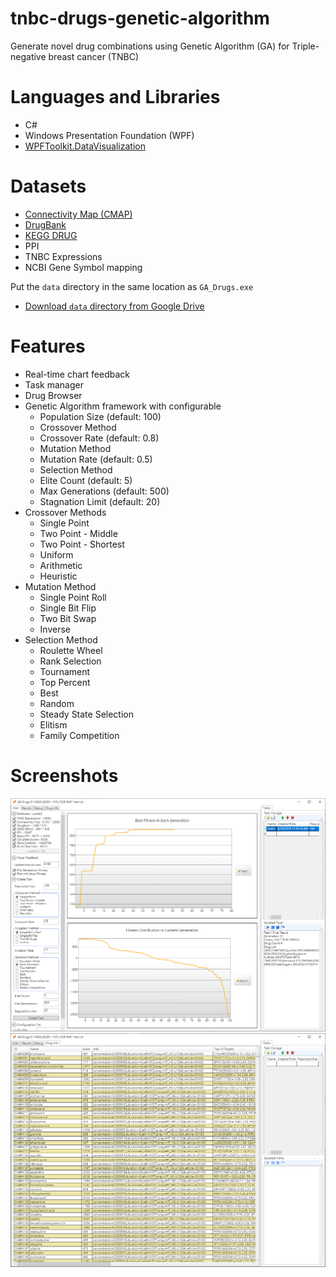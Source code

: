 # tnbc-drugs-genetic-algorithm

Generate novel drug combinations using Genetic Algorithm (GA) for Triple-negative breast cancer (TNBC)

# Languages and Libraries

* C#
* Windows Presentation Foundation (WPF)
* [WPFToolkit.DataVisualization](https://www.nuget.org/packages/WPFToolkit.DataVisualization/)

# Datasets

* [Connectivity Map (CMAP)](https://www.broadinstitute.org/connectivity-map-cmap)
* [DrugBank](https://www.drugbank.ca/)
* [KEGG DRUG](https://www.genome.jp/kegg/drug/)
* PPI
* TNBC Expressions
* NCBI Gene Symbol mapping

Put the `data` directory in the same location as `GA_Drugs.exe`
* [Download `data` directory from Google Drive](https://drive.google.com/drive/folders/1_v_jr53A258Yx5fs9ShBKat2QHfuDBbZ?usp=sharing)

# Features

* Real-time chart feedback
* Task manager
* Drug Browser
* Genetic Algorithm framework with configurable
  * Population Size (default: 100)
  * Crossover Method
  * Crossover Rate (default: 0.8)
  * Mutation Method
  * Mutation Rate (default: 0.5)
  * Selection Method
  * Elite Count (default: 5)
  * Max Generations (default: 500)
  * Stagnation Limit (default: 20)
* Crossover Methods
  * Single Point
  * Two Point - Middle
  * Two Point - Shortest
  * Uniform
  * Arithmetic
  * Heuristic
* Mutation Method
  * Single Point Roll
  * Single Bit Flip
  * Two Bit Swap
  * Inverse
* Selection Method
  * Roulette Wheel
  * Rank Selection
  * Tournament
  * Top Percent
  * Best
  * Random
  * Steady State Selection
  * Elitism
  * Family Competition

# Screenshots

![Main UI](screenshots/ga-drugs-2.png?raw=true "Main UI")
![Drug Browser](screenshots/ga-drugs-info.png?raw=true "Drug Browser")
